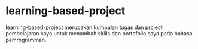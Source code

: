 # learning-based-project
learning-based-project
merupakan kumpulan tugas dan project pembelajaran saya untuk menambah skills dan portofolio saya pada bahasa pemrogramman.
